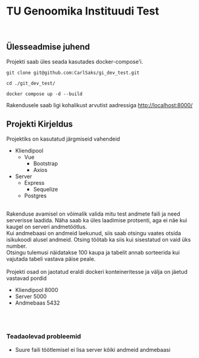 # TU Genoomika Instituudi Test
</br>

## Ülesseadmise juhend

Projekti saab üles seada kasutades docker-compose'i.

````
git clone git@github.com:CarlSaks/gi_dev_test.git
````

````
cd ./git_dev_test/
````

````
docker compose up -d --build
````

Rakendusele saab ligi kohalikust arvutist aadressiga [http://localhost:8000/](http://localhost:8000/)
</br>

## Projekti Kirjeldus

Projektiks on kasutatud järgmiseid vahendeid
- Kliendipool
    - Vue
        - Bootstrap
        - Axios
- Server
    - Express
        - Sequelize
    - Postgres

</br>
Rakenduse avamisel on võimalik valida mitu test andmete faili ja need serverisse laadida. Näha saab ka üles laadimise protsenti, aga ei näe kui kaugel on serveri andmetöötlus.

</br>
Kui andmebaasi on andmeid laekunud, siis saab otsingu vaates otsida isikukoodi alusel andmeid. Otsing töötab ka siis kui sisestatud on vaid üks number.

</br>
Otsingu tulemusi näidatakse 100 kaupa ja tabelit annab sorteerida kui vajutada tabeli vastava päise peale.

</br>
</br>
Projekti osad on jaotatud eraldi dockeri konteineritesse ja välja on jäetud vastavad pordid

- Kliendipool 8000
- Server 5000
- Andmebaas 5432
</br>
</br>

### Teadaolevad probleemid

- Suure faili töötlemisel ei lisa server kõiki andmeid andmebaasi